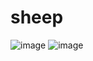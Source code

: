 # sheep
![image](https://github.com/user-attachments/assets/9cd6170c-46b1-4ff5-a541-d209c1e5764c)
![image](https://github.com/user-attachments/assets/81eb642e-368e-4874-95ba-bf9503313e3a)

